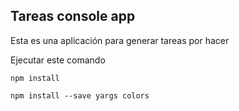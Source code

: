 ## Tareas console app

Esta es una aplicación para generar tareas por hacer

Ejecutar este comando

```
npm install

npm install --save yargs colors
```
